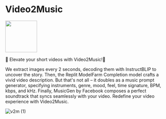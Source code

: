# Video2Music

<img src="https://github.com/sam9111/Video2Music/assets/60708693/341e2012-ba31-4774-810e-f1dda7e4f631" width="100" height="100">


🎵 Elevate your short videos with Video2Music!🎵

We extract images every 2 seconds, decoding them with InstructBLIP to uncover the story. Then, the Replit ModelFarm Completion model crafts a vivid video description. But that's not all – it doubles as a music prompt generator, specifying instruments, genre, mood, feel, time signature, BPM, kbps, and kHz. Finally, MusicGen by Facebook composes a perfect soundtrack that syncs seamlessly with your video. Redefine your video experience with Video2Music.

![v2m (1)](https://github.com/sam9111/Video2Music/assets/60708693/6a147ea8-6e5d-4860-9741-0c46b3977f14)
